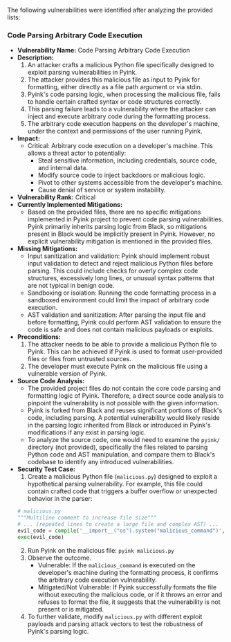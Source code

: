 The following vulnerabilities were identified after analyzing the provided lists:

### Code Parsing Arbitrary Code Execution

- **Vulnerability Name:** Code Parsing Arbitrary Code Execution
- **Description:**
    1. An attacker crafts a malicious Python file specifically designed to exploit parsing vulnerabilities in Pyink.
    2. The attacker provides this malicious file as input to Pyink for formatting, either directly as a file path argument or via stdin.
    3. Pyink's code parsing logic, when processing the malicious file, fails to handle certain crafted syntax or code structures correctly.
    4. This parsing failure leads to a vulnerability where the attacker can inject and execute arbitrary code during the formatting process.
    5. The arbitrary code execution happens on the developer's machine, under the context and permissions of the user running Pyink.
- **Impact:**
    - Critical: Arbitrary code execution on a developer's machine. This allows a threat actor to potentially:
        - Steal sensitive information, including credentials, source code, and internal data.
        - Modify source code to inject backdoors or malicious logic.
        - Pivot to other systems accessible from the developer's machine.
        - Cause denial of service or system instability.
- **Vulnerability Rank:** Critical
- **Currently Implemented Mitigations:**
    - Based on the provided files, there are no specific mitigations implemented in Pyink project to prevent code parsing vulnerabilities. Pyink primarily inherits parsing logic from Black, so mitigations present in Black would be implicitly present in Pyink. However, no explicit vulnerability mitigation is mentioned in the provided files.
- **Missing Mitigations:**
    - Input sanitization and validation: Pyink should implement robust input validation to detect and reject malicious Python files before parsing. This could include checks for overly complex code structures, excessively long lines, or unusual syntax patterns that are not typical in benign code.
    - Sandboxing or isolation: Running the code formatting process in a sandboxed environment could limit the impact of arbitrary code execution.
    - AST validation and sanitization: After parsing the input file and before formatting, Pyink could perform AST validation to ensure the code is safe and does not contain malicious payloads or exploits.
- **Preconditions:**
    1. The attacker needs to be able to provide a malicious Python file to Pyink. This can be achieved if Pyink is used to format user-provided files or files from untrusted sources.
    2. The developer must execute Pyink on the malicious file using a vulnerable version of Pyink.
- **Source Code Analysis:**
    - The provided project files do not contain the core code parsing and formatting logic of Pyink. Therefore, a direct source code analysis to pinpoint the vulnerability is not possible with the given information.
    - Pyink is forked from Black and reuses significant portions of Black's code, including parsing. A potential vulnerability would likely reside in the parsing logic inherited from Black or introduced in Pyink's modifications if any exist in parsing logic.
    - To analyze the source code, one would need to examine the `pyink/` directory (not provided), specifically the files related to parsing Python code and AST manipulation, and compare them to Black's codebase to identify any introduced vulnerabilities.
- **Security Test Case:**
    1. Create a malicious Python file (`malicious.py`) designed to exploit a hypothetical parsing vulnerability. For example, this file could contain crafted code that triggers a buffer overflow or unexpected behavior in the parser:
    ```python
    # malicious.py
    """Multiline comment to increase file size"""
    # ... (repeated lines to create a large file and complex AST) ...
    evil_code = compile('__import__("os").system("malicious_command")', '<string>', 'exec')
    exec(evil_code)
    ```
    2. Run Pyink on the malicious file: `pyink malicious.py`
    3. Observe the outcome.
        - Vulnerable: If the `malicious_command` is executed on the developer's machine during the formatting process, it confirms the arbitrary code execution vulnerability.
        - Mitigated/Not Vulnerable: If Pyink successfully formats the file without executing the malicious code, or if it throws an error and refuses to format the file, it suggests that the vulnerability is not present or is mitigated.
    4. To further validate, modify `malicious.py` with different exploit payloads and parsing attack vectors to test the robustness of Pyink's parsing logic.
